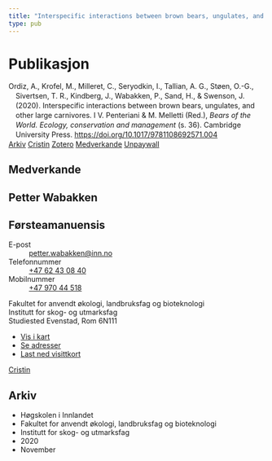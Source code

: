 ```yaml
---
title: "Interspecific interactions between brown bears, ungulates, and other large carnivores"
type: pub
---
```

<h1>Publikasjon</h1>
<article id="csl-bib-container-DEKYVMKU" class="csl-bib-container">
  <div class="csl-bib-body" style="line-height: 1.35; padding-left: 1em; text-indent:-1em;">
  <div class="csl-entry">Ordiz, A., Krofel, M., Milleret, C., Seryodkin, I., Tallian, A. G., St&#xF8;en, O.-G., Sivertsen, T. R., Kindberg, J., Wabakken, P., Sand, H., &amp; Swenson, J. (2020). Interspecific interactions between brown bears, ungulates, and other large carnivores. I V. Penteriani &amp; M. Melletti (Red.), <i>Bears of the World. Ecology, conservation and management</i> (s. 36). Cambridge University Press. <a href="https://doi.org/10.1017/9781108692571.004">https://doi.org/10.1017/9781108692571.004</a></div>
</div>
  <div class="csl-bib-buttons">
    <a href="#taxonomy-article-DEKYVMKU" class="csl-bib-button">Arkiv</a>
    <a href="https://app.cristin.no/results/show.jsf?id=1853372" alt="Cristin URL" class="csl-bib-button">Cristin</a>
    <a href="http://zotero.org/groups/5022929/items/DEKYVMKU" alt="Zotero URL" class="csl-bib-button">Zotero</a>
    <a href="#contributors-article-DEKYVMKU" class="csl-bib-button">Medverkande</a>
    <a href="https://pub.epsilon.slu.se/15369/7/frank_j_et_al_180425.pdf" class="csl-bib-button">Unpaywall</a>
  </div>
  <div id="csl-bib-meta-container-DEKYVMKU"></div>
</article>
<div id="csl-bib-meta-DEKYVMKU" class="csl-bib-meta">
  <article id="contributors-article-DEKYVMKU" class="contributors-article">
    <h1>Medverkande</h1>
    <div class="personas">
<div class="vrtx-hinn-person-card">
<div class="photo">
<i class="lar la-user-circle missing-person"></i>
</div>
<div class="info">
<hgroup><h1>Petter Wabakken</h1>
<h2>Førsteamanuensis</h2>
</hgroup><dl>
<dt>E-post</dt>
<dd>
<a href="mailto:petter.wabakken@inn.no">petter.wabakken@inn.no</a>
</dd>
<dt>Telefonnummer</dt>
<dd><a href="tel:+4762430840">
+47 62 43 08 40
</a></dd>
<dt>Mobilnummer</dt>
<dd><a href="tel:+4797044518">
+47 970 44 518
</a></dd>
</dl>
<p>
Fakultet for anvendt økologi, landbruksfag og bioteknologi<br>
Institutt for skog- og utmarksfag<br>
Studiested Evenstad,
Rom 6N111
</p>
<ul class="vrtx-hinn-links">
<li><a href="https://www.google.com/maps?q=61.42516,11.07813">Vis i kart</a></li>
<li><a href="https://www.inn.no/finn-en-ansatt/petter-wabakken.html#vrtx-hinn-addresses">Se adresser</a></li>
<li><a href="https://www.inn.no/finn-en-ansatt/petter-wabakken.html?vrtx=vcf">Last ned visittkort</a></li>
</ul>
</div>
</div>
<a href="https://app.cristin.no/persons/show.jsf?id=328337" alt="Cristin URL" class="personas-cristin">Cristin</a>
</div>
  </article>
  <article id="taxonomy-article-DEKYVMKU" class="taxonomy-article">
    <h1>Arkiv</h1>
    <ul>
      <li>Høgskolen i Innlandet</li>
      <li>Fakultet for anvendt økologi, landbruksfag og bioteknologi</li>
      <li>Institutt for skog- og utmarksfag</li>
      <li>2020</li>
      <li>November</li>
    </ul>
  </article>
</div>
